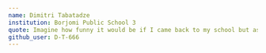 ```yaml
---
name: Dimitri Tabatadze
institution: Borjomi Public School 3
quote: Imagine how funny it would be if I came back to my school but as a teacher
github_user: D-T-666
---
```

